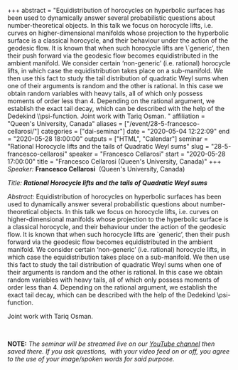 +++
abstract = "Equidistribution of horocycles on hyperbolic surfaces has been used to dynamically answer several probabilistic questions about number-theoretical objects. In this talk we focus on horocycle lifts, i.e. curves on higher-dimensional manifolds whose projection to the hyperbolic surface is a classical horocycle, and their behaviour under the action of the geodesic flow. It is known that when such horocycle lifts are \\`generic’, then their push forward via the geodesic flow becomes equidistributed in the ambient manifold. We consider certain ‘non-generic’ (i.e. rational) horocycle lifts, in which case the equidistribution takes place on a sub-manifold. We then use this fact to study the tail distribution of quadratic Weyl sums when one of their arguments is random and the other is rational. In this case we obtain random variables with heavy tails, all of which only possess moments of order less than 4. Depending on the rational argument, we establish the exact tail decay, which can be described with the help of the Dedekind \\\\psi-function. Joint work with Tariq Osman. "
affiliation = "Queen's University, Canada"
aliases = ["/event/28-5-francesco-cellarosi/"]
categories = ["dai-seminar"]
date = "2020-05-04 12:22:09"
end = "2020-05-28 18:00:00"
outputs = ["HTML", "Calendar"]
seminar = "Rational Horocycle lifts and the tails of Quadratic Weyl sums"
slug = "28-5-francesco-cellarosi"
speaker = "Francesco Cellarosi"
start = "2020-05-28 17:00:00"
title = "Francesco Cellarosi  (Queen's University, Canada)"
+++
*Speaker:* **Francesco Cellarosi**  (Queen's University, Canada)

*Title:* ***Rational Horocycle lifts and the tails of Quadratic Weyl
sums***

*Abstract:* Equidistribution of horocycles on hyperbolic surfaces has
been used to dynamically answer several probabilistic questions about
number-theoretical objects. In this talk we focus on horocycle lifts,
i.e. curves on higher-dimensional manifolds whose projection to the
hyperbolic surface is a classical horocycle, and their behaviour under
the action of the geodesic flow. It is known that when such horocycle
lifts are \`generic’, then their push forward via the geodesic flow
becomes equidistributed in the ambient manifold. We consider certain
‘non-generic’ (i.e. rational) horocycle lifts, in which case the
equidistribution takes place on a sub-manifold. We then use this fact to
study the tail distribution of quadratic Weyl sums when one of their
arguments is random and the other is rational. In this case we obtain
random variables with heavy tails, all of which only possess moments of
order less than 4. Depending on the rational argument, we establish the
exact tail decay, which can be described with the help of the Dedekind
\\psi-function.

Joint work with Tariq Osman.

 

**NOTE:** *The seminar will be streamed live on our [YouTube
channel](https://www.youtube.com/channel/UCyNNg155G3iLS7l-qZjboyg) then
saved there. If you ask questions,  with your video feed on or off, you
agree to the use of your image/spoken words for said purpose.*

